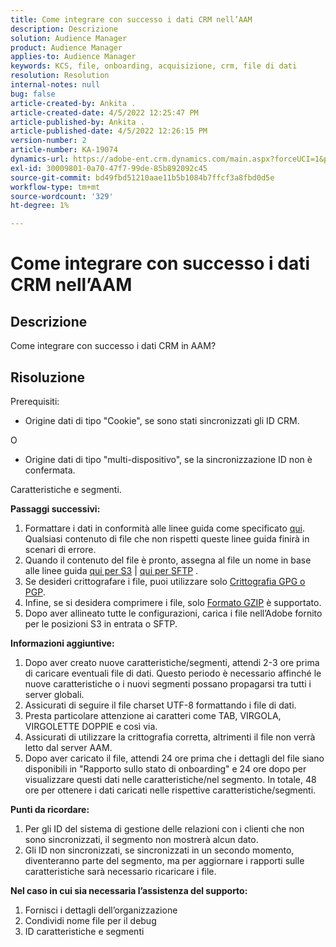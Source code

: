 ```yaml
---
title: Come integrare con successo i dati CRM nell’AAM
description: Descrizione
solution: Audience Manager
product: Audience Manager
applies-to: Audience Manager
keywords: KCS, file, onboarding, acquisizione, crm, file di dati
resolution: Resolution
internal-notes: null
bug: false
article-created-by: Ankita .
article-created-date: 4/5/2022 12:25:47 PM
article-published-by: Ankita .
article-published-date: 4/5/2022 12:26:15 PM
version-number: 2
article-number: KA-19074
dynamics-url: https://adobe-ent.crm.dynamics.com/main.aspx?forceUCI=1&pagetype=entityrecord&etn=knowledgearticle&id=3464e380-dbb4-ec11-983f-000d3a5d0e57
exl-id: 30009801-0a70-47f7-99de-85b892092c45
source-git-commit: bd49fbd51210aae11b5b1084b7ffcf3a8fbd0d5e
workflow-type: tm+mt
source-wordcount: '329'
ht-degree: 1%

---
```


# Come integrare con successo i dati CRM nell’AAM

## Descrizione

Come integrare con successo i dati CRM in AAM?

## Risoluzione


Prerequisiti:

- Origine dati di tipo &quot;Cookie&quot;, se sono stati sincronizzati gli ID CRM.

O

- Origine dati di tipo &quot;multi-dispositivo&quot;, se la sincronizzazione ID non è confermata.



Caratteristiche e segmenti.


<b>Passaggi successivi:</b>

1. Formattare i dati in conformità alle linee guida come specificato [qui](https://experienceleague.adobe.com/docs/audience-manager/user-guide/implementation-integration-guides/sending-audience-data/batch-data-transfer-process/inbound-file-contents.html?lang=en). Qualsiasi contenuto di file che non rispetti queste linee guida finirà in scenari di errore.
2. Quando il contenuto del file è pronto, assegna al file un nome in base alle linee guida [qui per S3](https://experienceleague.adobe.com/docs/audience-manager/user-guide/implementation-integration-guides/sending-audience-data/batch-data-transfer-process/inbound-s3-filenames.html?lang=en) | [qui per SFTP](https://experienceleague.adobe.com/docs/audience-manager/user-guide/implementation-integration-guides/sending-audience-data/batch-data-transfer-process/inbound-ftp-filenames.html?lang=en) .
3. Se desideri crittografare i file, puoi utilizzare solo [Crittografia GPG o PGP](https://experienceleague.adobe.com/docs/audience-manager/user-guide/implementation-integration-guides/sending-audience-data/batch-data-transfer-process/inbound-file-encryption.html?lang=en).
4. Infine, se si desidera comprimere i file, solo [Formato GZIP](https://experienceleague.adobe.com/docs/audience-manager/user-guide/implementation-integration-guides/sending-audience-data/batch-data-transfer-process/inbound-file-compression.html?lang=en) è supportato.
5. Dopo aver allineato tutte le configurazioni, carica i file nell’Adobe fornito per le posizioni S3 in entrata o SFTP.


<b>Informazioni aggiuntive:</b>

1. Dopo aver creato nuove caratteristiche/segmenti, attendi 2-3 ore prima di caricare eventuali file di dati. Questo periodo è necessario affinché le nuove caratteristiche o i nuovi segmenti possano propagarsi tra tutti i server globali.
2. Assicurati di seguire il file charset UTF-8 formattando i file di dati.
3. Presta particolare attenzione ai caratteri come TAB, VIRGOLA, VIRGOLETTE DOPPIE e così via.
4. Assicurati di utilizzare la crittografia corretta, altrimenti il file non verrà letto dal server AAM.
5. Dopo aver caricato il file, attendi 24 ore prima che i dettagli del file siano disponibili in &quot;Rapporto sullo stato di onboarding&quot; e 24 ore dopo per visualizzare questi dati nelle caratteristiche/nel segmento. In totale, 48 ore per ottenere i dati caricati nelle rispettive caratteristiche/segmenti.


<b>Punti da ricordare:</b>

1. Per gli ID del sistema di gestione delle relazioni con i clienti che non sono sincronizzati, il segmento non mostrerà alcun dato.
2. Gli ID non sincronizzati, se sincronizzati in un secondo momento, diventeranno parte del segmento, ma per aggiornare i rapporti sulle caratteristiche sarà necessario ricaricare i file.


<b>Nel caso in cui sia necessaria l’assistenza del supporto:</b>

1. Fornisci i dettagli dell’organizzazione
2. Condividi nome file per il debug
3. ID caratteristiche e segmenti
